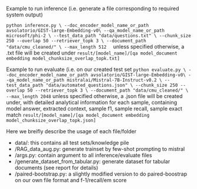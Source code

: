 Example to run inference (i.e. generate a file corresponding to required system output)

`python inference.py \
    --doc_encoder_model_name_or_path avsolatorio/GIST-large-Embedding-v0\
    --qa_model_name_or_path microsoft/phi-2 \
    --test_data_path "data/questions.txt" \
    --chunk_size 250 --overlap 50 --retriever_topk 3 \
    --document_path "data/cmu_cleaned/" \
    --max_length 512 
`
unless specified otherwise, a .txt file will be created under 
`result/[model_name]/[qa model_document embedding model_chunksize_overlap_topk.txt]`

Example to run evaluate (i.e. on our created test set
`
python evaluate.py \
    --doc_encoder_model_name_or_path avsolatorio/GIST-large-Embedding-v0\
    --qa_model_name_or_path mistralai/Mistral-7B-Instruct-v0.2 \
    --test_data_path "data/automated_questions.json" \
    --chunk_size 250 --overlap 50 --retriever_topk 3 \
    --document_path "data/cmu_cleaned/" \
    --max_length 2048
`
unless specified otherwise, a .json file will be created under, with detailed analytical information for each sample, containing model answer, extracted context, sample f1, sample recall, sample exact match
`result/[model_name]/[qa model_document embedding model_chunksize_overlap_topk.json]`

Here we breifly describe the usage of each file/folder

- data/: this contains all test sets/knowledge pile
- /RAG_data_aug.py: generate trainset by few-shot prompting to mistral
- /args.py: contain argument to all inference/evaluate files
- /generate_dataset_from_tabular.py: generate dataset for tabular documents (see report for details)
- /paired-bootstrap.py: a slightly modified version to do paired-boostrap on our own file format and f-1/recall/em score
